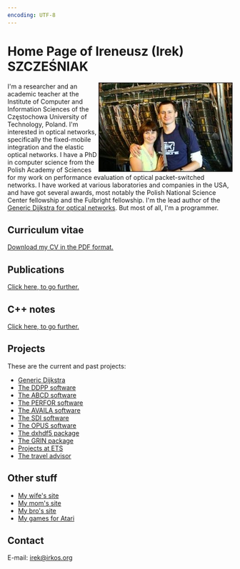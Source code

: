 ```yaml
---
encoding: UTF-8
---
```


# Home Page of Ireneusz (Irek) SZCZEŚNIAK

<img align="right" src="us.jpg">

I'm a researcher and an academic teacher at the Institute of Computer
and Information Sciences of the Częstochowa University of Technology,
Poland.  I'm interested in optical networks, specifically the
fixed-mobile integration and the elastic optical networks.  I have a
PhD in computer science from the Polish Academy of Sciences for my
work on performance evaluation of optical packet-switched networks.  I
have worked at various laboratories and companies in the USA, and have
got several awards, most notably the Polish National Science Center
fellowship and the Fulbright fellowship.  I'm the lead author of the
[Generic Dijkstra for optical
networks](https://doi.org/10.1364/JOCN.11.000568).  But most of all,
I'm a programmer.

## Curriculum vitae

[Download my CV in the PDF format.](cv.pdf)

## Publications

[Click here, to go further.](publications)

## C++ notes

[Click here, to go further.](cpp)

## Projects

These are the current and past projects:

* [Generic Dijkstra](gd)
* [The DDPP software](ddpp)
* [The ABCD software](abcd)
* [The PERFOR software](perfor)
* [The AVAILA software](availa)
* [The SDI software](sdi)
* [The OPUS software](opus)
* [The dxhdf5 package](dxhdf5)
* [The GRIN package](projects/grin)
* [Projects at ETS](projects/ets)
* [The travel advisor](projects/eote)

## Other stuff

* [My wife's site](http://www.wozna.org)
* [My mom's site](http://www.halinaszczesniak.org)
* [My bro's site](http://ultra.cto.us.edu.pl/%7Ekport)
* [My games for Atari](atari)

## Contact

E-mail: <irek@irkos.org>
